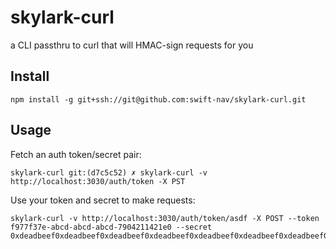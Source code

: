 # skylark-curl
a CLI passthru to curl that will HMAC-sign requests for you 

## Install

`npm install -g git+ssh://git@github.com:swift-nav/skylark-curl.git`

## Usage

Fetch an auth token/secret pair:

```
skylark-curl git:(d7c5c52) ✗ skylark-curl -v http://localhost:3030/auth/token -X PST
```

Use your token and secret to make requests:

```
skylark-curl -v http://localhost:3030/auth/token/asdf -X POST --token f977f37e-abcd-abcd-abcd-7904211421e0 --secret 0xdeadbeef0xdeadbeef0xdeadbeef0xdeadbeef0xdeadbeef0xdeadbeef0xdeadbeef0xdeadbeefa6fb1faa7eef26747c9b0b375f2ccce6566201b51c7e14f4
```

